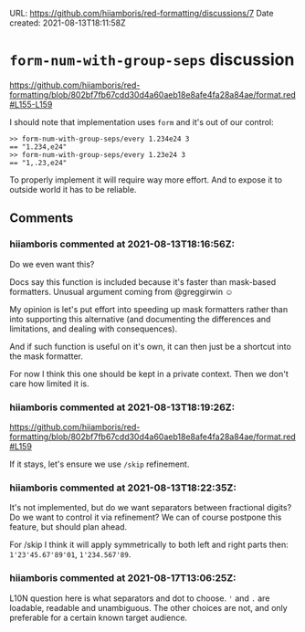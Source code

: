 URL: <https://github.com/hiiamboris/red-formatting/discussions/7>
Date created: 2021-08-13T18:11:58Z

# `form-num-with-group-seps` discussion

https://github.com/hiiamboris/red-formatting/blob/802bf7fb67cdd30d4a60aeb18e8afe4fa28a84ae/format.red#L155-L159

I should note that implementation uses `form` and it's out of our control:
```
>> form-num-with-group-seps/every 1.234e24 3
== "1.234,e24"
>> form-num-with-group-seps/every 1.23e24 3
== "1,.23,e24"
```
To properly implement it will require way more effort. And to expose it to outside world it has to be reliable.

## Comments

### hiiamboris commented at 2021-08-13T18:16:56Z:

Do we even want this?

Docs say this function is included because it's faster than mask-based formatters. Unusual argument coming from @greggirwin ☺

My opinion is let's put effort into speeding up mask formatters rather than into supporting this alternative (and documenting the differences and limitations, and dealing with consequences).

And if such function is useful on it's own, it can then just be a shortcut into the mask formatter.

For now I think this one should be kept in a private context. Then we don't care how limited it is.

### hiiamboris commented at 2021-08-13T18:19:26Z:

https://github.com/hiiamboris/red-formatting/blob/802bf7fb67cdd30d4a60aeb18e8afe4fa28a84ae/format.red#L159

If it stays, let's ensure we use `/skip` refinement.

### hiiamboris commented at 2021-08-13T18:22:35Z:

It's not implemented, but do we want separators between fractional digits? Do we want to control it via refinement?
We can of course postpone this feature, but should plan ahead.

For /skip I think it will apply symmetrically to both left and right parts then: `1'23'45.67'89'01`, `1'234.567'89`.

### hiiamboris commented at 2021-08-17T13:06:25Z:

L10N question here is what separators and dot to choose. `'` and `.` are loadable, readable and unambiguous. The other choices are not, and only preferable for a certain known target audience.

